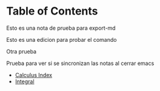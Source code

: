
# Table of Contents



Esto es una nota de prueba para export-md

Esto es una edicion para probar el comando

Otra prueba

Prueba para ver si se sincronizan las notas al cerrar emacs

-   [Calculus Index](20241221123842-calculus_index.md)
-   [Integral](20241221124116-integral.md)

